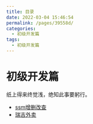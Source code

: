 ```yaml
---
title: 目录
date: 2022-03-04 15:46:54
permalink: /pages/39558d/
categories:
  - 初级开发篇
tags:
  - 初级开发篇
---
```

# 初级开发篇

纸上得来终觉浅，绝知此事要躬行。

+ [ssm增删改查](/pages/98f56c/)
+ [瑞吉外卖](/pages/6de3d6/)

